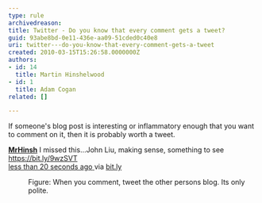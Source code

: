 ```yaml
---
type: rule
archivedreason: 
title: Twitter - Do you know that every comment gets a tweet?
guid: 93abe8bd-0e11-436e-aa09-51cded0c40e8
uri: twitter---do-you-know-that-every-comment-gets-a-tweet
created: 2010-03-15T15:26:58.0000000Z
authors:
- id: 14
  title: Martin Hinshelwood
- id: 1
  title: Adam Cogan
related: []

---
```



<p>​If someone's blog post is interesting or inflammatory enough that you want to comment on it, then it is probably worth a tweet.</p><dl class="image"><dt>
      <p class="greyBox"> 
         <strong><a href="http&#58;//twitter.com/MrHinsh" shape="rect"> MrHinsh</a></strong> I missed this...John Liu, making sense, something to see 
         <a href="https&#58;//bit.ly/9wzSVT" shape="rect">https&#58;//bit.ly/9wzSVT</a>​&#160;<br><a class="entry-date" href="http&#58;//twitter.com/MrHinsh/status/10522525724" rel="bookmark" shape="rect"><span class="published timestamp">less than 20 seconds ago</span> </a><span>via 
            <a href="https&#58;//bitly.com/" rel="nofollow" shape="rect">bit.ly</a></span><br></p></dt><dd>Figure&#58; When you comment, tweet the other persons blog. Its only polite.</dd>​ ​​​</dl>
<br><excerpt class='endintro'></excerpt><br>



